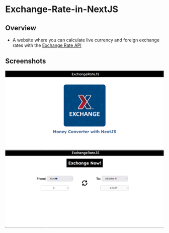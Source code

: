 # Exchange-Rate-in-NextJS
## Overview

* A website where you can calculate live currency and foreign exchange rates with the [Exchange Rate API](https://apilayer.com/marketplace/exchangerates_data-api)


## Screenshots
<img src='Screenshots/1.png'>
<img src='Screenshots/2.png'>

